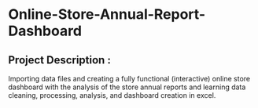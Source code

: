 # Online-Store-Annual-Report-Dashboard


## Project Description :
Importing data files and creating a fully functional (interactive) online store dashboard with the analysis of the store annual reports and learning data cleaning, processing, analysis, and dashboard creation in excel.

